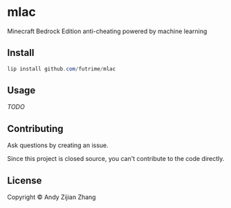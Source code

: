 # mlac

Minecraft Bedrock Edition anti-cheating powered by machine learning

## Install

```powershell
lip install github.com/futrime/mlac
```

## Usage

_TODO_

## Contributing

Ask questions by creating an issue.

Since this project is closed source, you can't contribute to the code directly.

## License

Copyright © Andy Zijian Zhang
